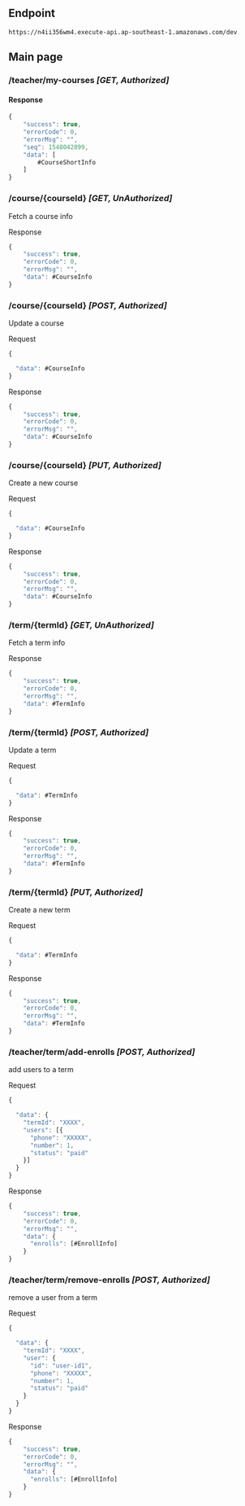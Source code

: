 ## Endpoint

`https://n4ii356wm4.execute-api.ap-southeast-1.amazonaws.com/dev`

## Main page

### /teacher/my-courses _[GET, Authorized]_

#### Response

```javascript
{
    "success": true,
    "errorCode": 0,
    "errorMsg": "",
    "seq": 1548042899,
    "data": [
        #CourseShortInfo
    ]
}
```

### /course/{courseId} _[GET, UnAuthorized]_

Fetch a course info

Response

```javascript
{
    "success": true,
    "errorCode": 0,
    "errorMsg": "",
    "data": #CourseInfo
}
```

### /course/{courseId} _[POST, Authorized]_

Update a course

Request

```javascript
{

  "data": #CourseInfo
}
```

Response

```javascript
{
    "success": true,
    "errorCode": 0,
    "errorMsg": "",
    "data": #CourseInfo
}
```

### /course/{courseId} _[PUT, Authorized]_

Create a new course

Request

```javascript
{

  "data": #CourseInfo
}
```

Response

```javascript
{
    "success": true,
    "errorCode": 0,
    "errorMsg": "",
    "data": #CourseInfo
}
```

### /term/{termId} _[GET, UnAuthorized]_

Fetch a term info

Response

```javascript
{
    "success": true,
    "errorCode": 0,
    "errorMsg": "",
    "data": #TermInfo
}
```

### /term/{termId} _[POST, Authorized]_

Update a term

Request

```javascript
{

  "data": #TermInfo
}
```

Response

```javascript
{
    "success": true,
    "errorCode": 0,
    "errorMsg": "",
    "data": #TermInfo
}
```

### /term/{termId} _[PUT, Authorized]_

Create a new term

Request

```javascript
{

  "data": #TermInfo
}
```

Response

```javascript
{
    "success": true,
    "errorCode": 0,
    "errorMsg": "",
    "data": #TermInfo
}
```

### /teacher/term/add-enrolls _[POST, Authorized]_

add users to a term

Request

```javascript
{

  "data": {
    "termId": "XXXX",
    "users": [{
      "phone": "XXXXX",
      "number": 1,
      "status": "paid"
    }]
  }
}
```

Response

```javascript
{
    "success": true,
    "errorCode": 0,
    "errorMsg": "",
    "data": {
      "enrolls": [#EnrollInfo]
    }
}
```


### /teacher/term/remove-enrolls _[POST, Authorized]_

remove a user from a term

Request

```javascript
{

  "data": {
    "termId": "XXXX",
    "user": {
      "id": "user-id1",
      "phone": "XXXXX",
      "number": 1,
      "status": "paid"
    }
  }
}
```

Response

```javascript
{
    "success": true,
    "errorCode": 0,
    "errorMsg": "",
    "data": {
      "enrolls": [#EnrollInfo]
    }
}
```
